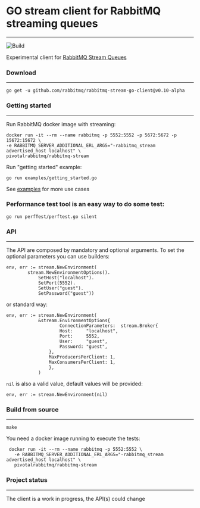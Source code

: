 # GO stream client for RabbitMQ streaming queues
---
![Build](https://github.com/rabbitmq/rabbitmq-stream-go-client/workflows/Build/badge.svg)

Experimental client for [RabbitMQ Stream Queues](https://github.com/rabbitmq/rabbitmq-server/tree/master/deps/rabbitmq_stream)

### Download
---

```
go get -u github.com/rabbitmq/rabbitmq-stream-go-client@v0.10-alpha
```

### Getting started
---

Run RabbitMQ docker image with streaming:
```
docker run -it --rm --name rabbitmq -p 5552:5552 -p 5672:5672 -p 15672:15672 \
-e RABBITMQ_SERVER_ADDITIONAL_ERL_ARGS="-rabbitmq_stream advertised_host localhost" \
pivotalrabbitmq/rabbitmq-stream
```

Run "getting started" example:
```
go run examples/getting_started.go
```

See [examples](./examples/) for more use cases

### Performance test tool is an easy way to do some test:

```
go run perfTest/perftest.go silent
```

### API
---

The API are composed by mandatory and optional arguments.
To set the optional parameters you can use builders:

```golang
env, err := stream.NewEnvironment(
		stream.NewEnvironmentOptions().
			SetHost("localhost").
			SetPort(5552).
			SetUser("guest").
			SetPassword("guest"))
```

or standard way:
```golang
env, err := stream.NewEnvironment(
            &stream.EnvironmentOptions{
                    ConnectionParameters:  stream.Broker{
                    Host:     "localhost",
                    Port:     5552,
                    User:     "guest",
                    Password: "guest",
                },
                MaxProducersPerClient: 1,
                MaxConsumersPerClient: 1,
                },
            )
```


`nil` is also a valid value, default values will be provided:

```golang
env, err := stream.NewEnvironment(nil) 
```

### Build from source
---

```shell
make 
```

You need a docker image running to execute the tests:

```
 docker run -it --rm --name rabbitmq -p 5552:5552 \
   -e RABBITMQ_SERVER_ADDITIONAL_ERL_ARGS="-rabbitmq_stream advertised_host localhost" \
   pivotalrabbitmq/rabbitmq-stream
```

### Project status
---
The client is a work in progress, the API(s) could change
